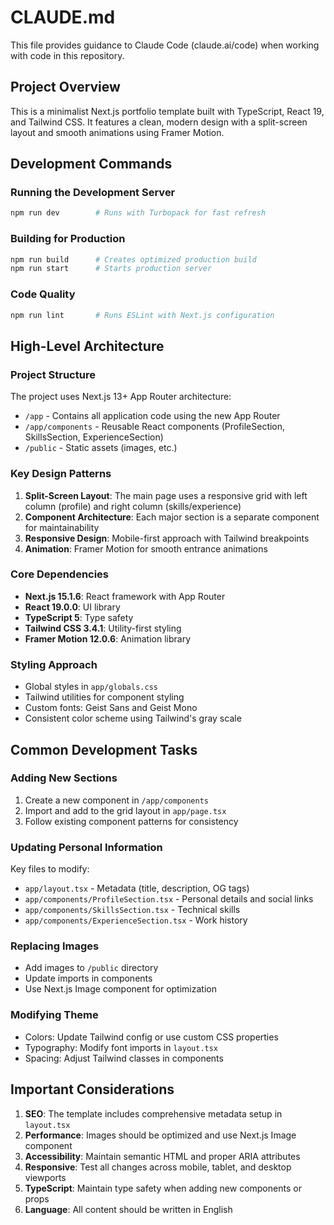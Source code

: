 # CLAUDE.md

This file provides guidance to Claude Code (claude.ai/code) when working with code in this repository.

## Project Overview

This is a minimalist Next.js portfolio template built with TypeScript, React 19, and Tailwind CSS. It features a clean, modern design with a split-screen layout and smooth animations using Framer Motion.

## Development Commands

### Running the Development Server
```bash
npm run dev        # Runs with Turbopack for fast refresh
```

### Building for Production
```bash
npm run build      # Creates optimized production build
npm run start      # Starts production server
```

### Code Quality
```bash
npm run lint       # Runs ESLint with Next.js configuration
```

## High-Level Architecture

### Project Structure
The project uses Next.js 13+ App Router architecture:
- `/app` - Contains all application code using the new App Router
- `/app/components` - Reusable React components (ProfileSection, SkillsSection, ExperienceSection)
- `/public` - Static assets (images, etc.)

### Key Design Patterns
1. **Split-Screen Layout**: The main page uses a responsive grid with left column (profile) and right column (skills/experience)
2. **Component Architecture**: Each major section is a separate component for maintainability
3. **Responsive Design**: Mobile-first approach with Tailwind breakpoints
4. **Animation**: Framer Motion for smooth entrance animations

### Core Dependencies
- **Next.js 15.1.6**: React framework with App Router
- **React 19.0.0**: UI library
- **TypeScript 5**: Type safety
- **Tailwind CSS 3.4.1**: Utility-first styling
- **Framer Motion 12.0.6**: Animation library

### Styling Approach
- Global styles in `app/globals.css`
- Tailwind utilities for component styling
- Custom fonts: Geist Sans and Geist Mono
- Consistent color scheme using Tailwind's gray scale

## Common Development Tasks

### Adding New Sections
1. Create a new component in `/app/components`
2. Import and add to the grid layout in `app/page.tsx`
3. Follow existing component patterns for consistency

### Updating Personal Information
Key files to modify:
- `app/layout.tsx` - Metadata (title, description, OG tags)
- `app/components/ProfileSection.tsx` - Personal details and social links
- `app/components/SkillsSection.tsx` - Technical skills
- `app/components/ExperienceSection.tsx` - Work history

### Replacing Images
- Add images to `/public` directory
- Update imports in components
- Use Next.js Image component for optimization

### Modifying Theme
- Colors: Update Tailwind config or use custom CSS properties
- Typography: Modify font imports in `layout.tsx`
- Spacing: Adjust Tailwind classes in components

## Important Considerations

1. **SEO**: The template includes comprehensive metadata setup in `layout.tsx`
2. **Performance**: Images should be optimized and use Next.js Image component
3. **Accessibility**: Maintain semantic HTML and proper ARIA attributes
4. **Responsive**: Test all changes across mobile, tablet, and desktop viewports
5. **TypeScript**: Maintain type safety when adding new components or props
6. **Language**: All content should be written in English